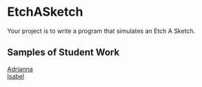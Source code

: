 EtchASketch
================

Your project is to write a program that simulates an Etch A Sketch.

Samples of Student Work
-----------------------
[Adrianna](http://bartalottia16.github.io/EtchASketch)  
[Isabel](http://isabel98b.github.io/EtchASketch) 
